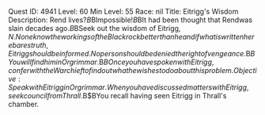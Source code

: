 Quest ID: 4941
Level: 60
Min Level: 55
Race: nil
Title: Eitrigg's Wisdom
Description: Rend lives?$B$BImpossible!$B$BIt had been thought that Rendwas slain decades ago.$B$BSeek out the wisdom of Eitrigg, $N. None know the workings of the Blackrock better than he and if what is written here bares truth, Eitrigg should be informed. No person should be denied the right of vengeance.$B$BYou will find him in Orgrimmar.$B$BOnce you have spoken with Eitrigg, confer with the Warchief to find out what he wishes to do about this problem.
Objective: Speak with Eitrigg in Orgrimmar. When you have discussed matters with Eitrigg, seek council from Thrall.$B$BYou recall having seen Eitrigg in Thrall's chamber.
